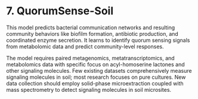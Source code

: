 # **7. QuorumSense-Soil**
This model predicts bacterial communication networks and resulting community behaviors like biofilm formation, antibiotic production, and coordinated enzyme secretion. It learns to identify quorum sensing signals from metabolomic data and predict community-level responses.

The model requires paired metagenomics, metatranscriptomics, and metabolomics data with specific focus on acyl-homoserine lactones and other signaling molecules. Few existing datasets comprehensively measure signaling molecules in soil; most research focuses on pure cultures. New data collection should employ solid-phase microextraction coupled with mass spectrometry to detect signaling molecules in soil microsites.

